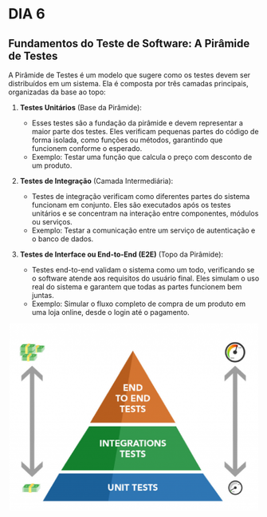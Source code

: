 # DIA 6

## Fundamentos do Teste de Software: A Pirâmide de Testes

A Pirâmide de Testes é um modelo que sugere como os testes devem ser distribuídos em um sistema. Ela é composta por três camadas principais, organizadas da base ao topo:

1. **Testes Unitários** (Base da Pirâmide):
   - Esses testes são a fundação da pirâmide e devem representar a maior parte dos testes. Eles verificam pequenas partes do código de forma isolada, como funções ou métodos, garantindo que funcionem conforme o esperado.
   - Exemplo: Testar uma função que calcula o preço com desconto de um produto.

2. **Testes de Integração** (Camada Intermediária):
   - Testes de integração verificam como diferentes partes do sistema funcionam em conjunto. Eles são executados após os testes unitários e se concentram na interação entre componentes, módulos ou serviços.
   - Exemplo: Testar a comunicação entre um serviço de autenticação e o banco de dados.

3. **Testes de Interface ou End-to-End (E2E)** (Topo da Pirâmide):
   - Testes end-to-end validam o sistema como um todo, verificando se o software atende aos requisitos do usuário final. Eles simulam o uso real do sistema e garantem que todas as partes funcionem bem juntas.
   - Exemplo: Simular o fluxo completo de compra de um produto em uma loja online, desde o login até o pagamento.



<div align="center">
<img src="imagens/teste.png" alt="matriz" width="500">
</div>